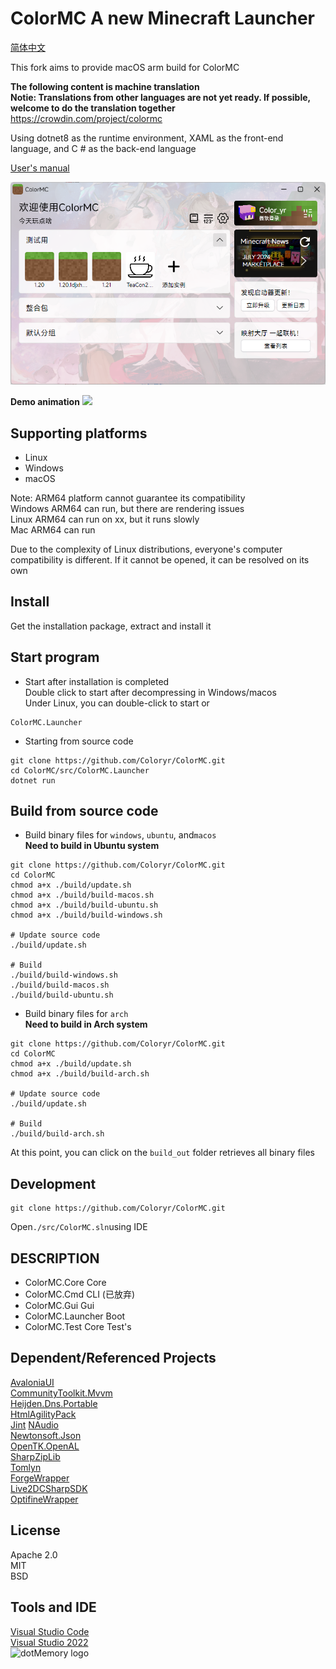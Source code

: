 # ColorMC A new Minecraft Launcher  

[简体中文](./README.md)

This fork aims to provide macOS arm build for ColorMC

**The following content is machine translation**  
**Notie: Translations from other languages are not yet ready. If possible, welcome to do the translation together**  
https://crowdin.com/project/colormc

Using dotnet8 as the runtime environment, XAML as the front-end language, and C # as the back-end language

[User's manual](https://github.com/Coloryr/ColorMC_Pic/blob/master/guide/Main.md)

![](/image/run.png)  

**Demo animation**
![](/image/GIF.gif)  

## Supporting platforms
- Linux
- Windows
- macOS

Note: ARM64 platform cannot guarantee its compatibility  
Windows ARM64 can run, but there are rendering issues  
Linux ARM64 can run on xx, but it runs slowly  
Mac ARM64 can run  

Due to the complexity of Linux distributions, everyone's computer compatibility is different. If it cannot be opened, it can be resolved on its own

## Install
Get the installation package, extract and install it

## Start program

- Start after installation is completed  
Double click to start after decompressing in Windows/macos  
Under Linux, you can double-click to start or
```
ColorMC.Launcher
```

- Starting from source code
```
git clone https://github.com/Coloryr/ColorMC.git
cd ColorMC/src/ColorMC.Launcher
dotnet run
```

## Build from source code

- Build binary files for `windows`, `ubuntu`, and`macos`  
**Need to build in Ubuntu system**
```
git clone https://github.com/Coloryr/ColorMC.git
cd ColorMC
chmod a+x ./build/update.sh
chmod a+x ./build/build-macos.sh
chmod a+x ./build/build-ubuntu.sh
chmod a+x ./build/build-windows.sh

# Update source code
./build/update.sh

# Build
./build/build-windows.sh
./build/build-macos.sh
./build/build-ubuntu.sh
```

- Build binary files for `arch`  
**Need to build in Arch system**
```
git clone https://github.com/Coloryr/ColorMC.git
cd ColorMC
chmod a+x ./build/update.sh
chmod a+x ./build/build-arch.sh

# Update source code
./build/update.sh

# Build
./build/build-arch.sh
```

At this point, you can click on the `build_out` folder retrieves all binary files

## Development

```
git clone https://github.com/Coloryr/ColorMC.git
```

Open`./src/ColorMC.sln`using IDE

## DESCRIPTION
- ColorMC.Core Core
- ColorMC.Cmd CLI (已放弃)
- ColorMC.Gui Gui
- ColorMC.Launcher Boot
- ColorMC.Test Core Test's

## Dependent/Referenced Projects
[AvaloniaUI](https://github.com/AvaloniaUI/Avalonia)  
[CommunityToolkit.Mvvm](https://github.com/CommunityToolkit/dotnet)  
[Heijden.Dns.Portable](https://github.com/softlion/Heijden.Dns)  
[HtmlAgilityPack](https://html-agility-pack.net/)  
[Jint](https://github.com/sebastienros/jint)
[NAudio](https://github.com/naudio/NAudio)  
[Newtonsoft.Json](https://www.newtonsoft.com/json)  
[OpenTK.OpenAL](https://opentk.net/)  
[SharpZipLib](https://github.com/icsharpcode/SharpZipLib)  
[Tomlyn](https://github.com/xoofx/Tomlyn)  
[ForgeWrapper](https://github.com/ZekerZhayard/ForgeWrapper)  
[Live2DCSharpSDK](https://github.com/coloryr/Live2DCSharpSDK)  
[OptifineWrapper](https://github.com/coloryr/OptifineWrapper) 

## License
Apache 2.0  
MIT  
BSD

## Tools and IDE
[Visual Studio Code](https://code.visualstudio.com/)  
[Visual Studio 2022](https://visualstudio.microsoft.com/)  
![dotMemory logo](https://resources.jetbrains.com/storage/products/company/brand/logos/dotMemory_icon.svg)
